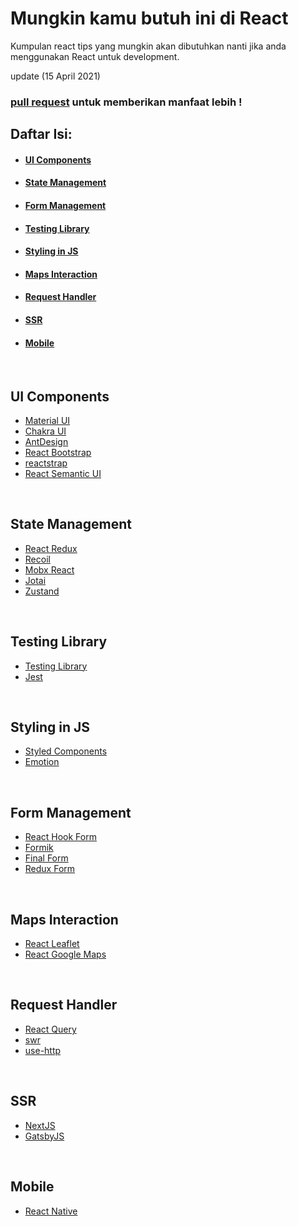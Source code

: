 # Mungkin kamu butuh ini di React

Kumpulan react tips yang mungkin akan dibutuhkan nanti jika anda menggunakan React untuk development.

update (15 April 2021)

### [pull request](https://github.com/usamahbass/maybe-you-need-this-in-react/pulls) untuk memberikan manfaat lebih !

## Daftar Isi:
- #### [UI Components](#ui-components-1)
- #### [State Management](#state-management-1)
- #### [Form Management](#form-management-1)
- #### [Testing Library](#testing-library-1)
- #### [Styling in JS](#styling-in-js-1)
- #### [Maps Interaction](#maps-interaction-1)
- #### [Request Handler](#request-handler-1)
- #### [SSR](#ssr-1)
- #### [Mobile](#mobile-1)

<br/>

## UI Components

- [Material UI](https://material-ui.com)
- [Chakra UI](https://chakra-ui.com)
- [AntDesign](https://ant.design)
- [React Bootstrap](https://react-bootstrap.github.io)
- [reactstrap](https://reactstrap.github.io)
- [React Semantic UI](https://react.semantic-ui.com)

<br/>

## State Management

- [React Redux](https://react-redux.js.org)
- [Recoil](https://recoiljs.org)
- [Mobx React](https://mobx.js.org/react-integration.html)
- [Jotai](https://jotai-demo.pmnd.rs)
- [Zustand](https://zustand.surge.sh)

<br/>

## Testing Library

- [Testing Library](https://testing-library.com/docs/react-testing-library/intro)
- [Jest](https://jestjs.io/docs/tutorial-react)

<br/>

## Styling in JS

- [Styled Components](https://styled-components.com)
- [Emotion](https://emotion.sh/docs/introduction)

<br/>

## Form Management

- [React Hook Form](https://react-hook-form.com)
- [Formik](https://formik.org)
- [Final Form](https://final-form.org)
- [Redux Form](https://redux-form.com)

<br/>

## Maps Interaction

- [React Leaflet](https://react-leaflet.js.org)
- [React Google Maps](https://tomchentw.github.io/react-google-maps)

<br/>

## Request Handler

- [React Query](https://react-query.tanstack.com)
- [swr](https://swr.vercel.app)
- [use-http](https://use-http.com)

<br/>

## SSR

- [NextJS](https://nextjs.org)
- [GatsbyJS](https://www.gatsbyjs.com)

<br/>

## Mobile

- [React Native](https://reactnative.dev)
